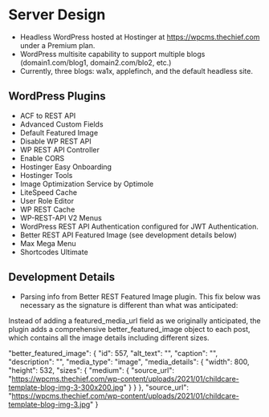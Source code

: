 # Server Design
 - Headless WordPress hosted at Hostinger at https://wpcms.thechief.com under a Premium plan.
- WordPress multisite capability to support multiple blogs (domain1.com/blog1, domain2.com/blo2, etc.)
- Currently, three blogs:  wa1x, applefinch, and the default headless site.

## WordPress Plugins
  - ACF to REST API
  - Advanced Custom Fields
  - Default Featured Image
  - Disable WP REST API
  - WP REST API Controller 
  - Enable CORS
  - Hostinger Easy Onboarding
  - Hostinger Tools
  - Image Optimization Service by Optimole
  - LiteSpeed Cache
  - User Role Editor
  - WP REST Cache
  - WP-REST-API V2 Menus
  - WordPress REST API Authentication configured for JWT Authentication.
  - Better REST API Featured Image (see development details below)
  - Max Mega Menu
  - Shortcodes Ultimate

## Development Details
- Parsing info from Better REST Featured Image plugin.   This fix below was necessary as the signature is different than what was anticipated:

Instead of adding a featured_media_url field as we originally anticipated, the plugin adds a comprehensive better_featured_image object to each post, which contains all the image details including different sizes.

"better_featured_image": {
  "id": 557,
  "alt_text": "",
  "caption": "",
  "description": "",
  "media_type": "image",
  "media_details": {
    "width": 800,
    "height": 532,
    "sizes": {
      "medium": {
        "source_url": "https://wpcms.thechief.com/wp-content/uploads/2021/01/childcare-template-blog-img-3-300x200.jpg"
      }
    }
  },
  "source_url": "https://wpcms.thechief.com/wp-content/uploads/2021/01/childcare-template-blog-img-3.jpg"
}